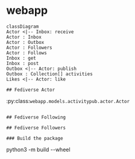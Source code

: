 # webapp

```mermaid
classDiagram
Actor <|-- Inbox: receive
Actor : Inbox
Actor : Outbox
Actor : Followers
Actor : Follows
Inbox : get
Inbox : post
Outbox <|-- Actor: publish
Outbox : Collection[] activities
Likes <|-- Actor: like

## Fediverse Actor

```
:py:class:`webapp.models.activitypub.actor.Actor`
```

## Fediverse Following

## Fediverse Followers

### Build the package
```
python3 -m build --wheel
``` 
